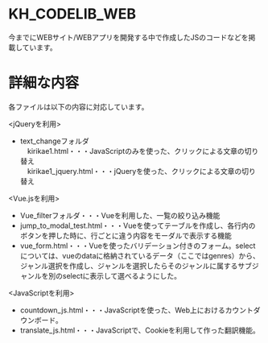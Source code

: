 # KH_CODELIB_WEB
今までにWEBサイト/WEBアプリを開発する中で作成したJSのコードなどを掲載しています。

# 詳細な内容
各ファイルは以下の内容に対応しています。

<jQueryを利用>  
* text_changeフォルダ  
　kirikae1.html・・・JavaScriptのみを使った、クリックによる文章の切り替え  
 　kirikae1_jquery.html・・・jQueryを使った、クリックによる文章の切り替え  

<Vue.jsを利用>
* Vue_filterフォルダ・・・Vueを利用した、一覧の絞り込み機能
* jump_to_modal_test.html・・・Vueを使ってテーブルを作成し、各行内のボタンを押した時に、行ごとに違う内容をモーダルで表示する機能
* vue_form.html・・・Vueを使ったバリデーション付きのフォーム。selectについては、vueのdataに格納されているデータ（ここではgenres）から、
ジャンル選択を作成し、ジャンルを選択したらそのジャンルに属するサブジャンルを別のselectに表示して選べるようにした。

<JavaScriptを利用>
* countdown_js.html・・・JavaScriptを使った、Web上におけるカウントダウンボード。
* translate_js.html・・・JavaScriptで、Cookieを利用して作った翻訳機能。
